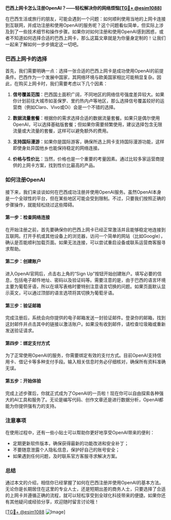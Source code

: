 **巴西上网卡怎么注册OpenAI？——轻松解决你的网络烦恼[[TG💪+ @esim1088](https://t.me/s/esim1088)]**

在巴西生活或旅行的朋友，可能会遇到一个问题：如何顺利使用当地的上网卡连接到互联网，并成功注册和使用OpenAI的服务呢？这个问题看似简单，但实际上涉及到了一些技术细节和操作步骤。如果你对如何注册和使用OpenAI感到困惑，或者不知道如何选择合适的巴西上网卡，那么这篇文章就是为你量身定制的！让我们一起来了解如何一步步搞定这一切吧。

### 巴西上网卡的选择

首先，我们需要明确一点：选择一张合适的巴西上网卡是成功使用OpenAI的前提条件。巴西作为一个发展中国家，其网络环境与欧美国家相比可能稍显复杂。因此，在购买上网卡时，我们需要考虑以下几个因素：

1. **信号覆盖范围**：巴西国土面积广阔，不同地区的网络信号强度差异较大。如果你计划前往大城市如圣保罗、里约热内卢等地区，那么选择信号覆盖较好的运营商（例如Claro、Vivo或Oi）会是一个不错的选择。
   
2. **数据流量套餐**：根据你的需求选择合适的数据流量套餐。如果只是偶尔使用OpenAI，可以选择基础版套餐；但如果你需要频繁使用，建议选择包含无限流量或大流量的套餐，这样可以避免额外的费用。

3. **支持国际漫游**：如果你是国际游客，确保所选上网卡支持国际漫游功能，这样即使身处异国他乡也能保持稳定的网络连接。

4. **价格与性价比**：当然，价格也是一个重要的考量因素。通过比较多家运营商提供的上网卡方案，找到性价比最高的产品。

### 如何注册OpenAI

接下来，我们来谈谈如何在巴西成功注册并使用OpenAI服务。虽然OpenAI本身是一个全球性的平台，但在某些地区可能会受到限制。不过，只要我们按照正确的步骤操作，就能轻松绕过这些障碍。

#### 第一步：检查网络连接

在开始注册之前，首先要确保你的巴西上网卡已经正常激活并且能够稳定地连接到互联网。打开手机或其他设备上的浏览器，访问一个简单的网站（比如Google），确认是否能顺利加载页面。如果无法连接，可以尝试重启设备或联系运营商客服寻求帮助。

#### 第二步：创建账户

进入OpenAI官网后，点击右上角的“Sign Up”按钮开始创建账户。填写必要的信息，包括电子邮件地址、密码以及验证码等。需要注意的是，由于巴西的语言环境主要为葡萄牙语，所以在填写表格时要特别注意语言切换的问题。如果页面默认显示英文，可以通过顶部的语言选项将其切换为葡萄牙语。

#### 第三步：验证邮箱

完成注册后，系统会向你提供的电子邮箱发送一封验证邮件。登录你的邮箱，找到这封邮件并点击其中的链接以激活账户。如果没有收到邮件，请检查垃圾箱或重新发送验证请求。

#### 第四步：绑定支付方式

为了正常使用OpenAI的服务，你需要绑定有效的支付方式。目前OpenAI支持信用卡、借记卡等多种支付手段。输入相关信息时务必仔细核对，确保所有资料准确无误。

#### 第五步：开始体验

完成上述步骤后，你就正式成为了OpenAI的一员啦！现在你可以自由探索各种强大的AI工具和服务了。无论是编写代码、创作文章还是进行数据分析，OpenAI都能为你提供强有力的支持。

### 注意事项

在使用过程中，还有一些小贴士可以帮助你更好地享受OpenAI带来的便利：

- 定期更新软件版本，确保获得最新的功能改进和安全补丁；
- 不要随意泄露个人隐私信息，保护好自己的账号安全；
- 如果遇到任何问题，及时联系官方客服寻求解决方案。

### 总结

通过本文的介绍，相信你已经掌握了如何在巴西注册并使用OpenAI的基本方法。无论你是长期居住在这里的专业人士，还是短期出差的商务人士，只要选择了合适的上网卡并遵循正确的流程，就可以轻松享受到全球化科技带来的便捷。如果你还有其他疑问或经验分享，欢迎随时留言讨论哦！

[[TG💪+ @esim1088](https://t.me/s/esim1088) ![Image](https://i.postimg.cc/4NQfJmqS/Snipaste-2025-05-13-00-14-12.png)]